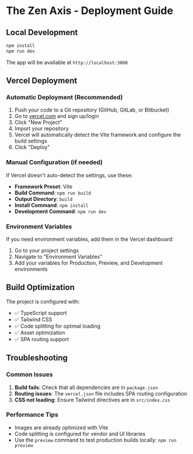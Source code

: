 # The Zen Axis - Deployment Guide

## Local Development

```bash
npm install
npm run dev
```

The app will be available at `http://localhost:3000`

## Vercel Deployment

### Automatic Deployment (Recommended)

1. Push your code to a Git repository (GitHub, GitLab, or Bitbucket)
2. Go to [vercel.com](https://vercel.com) and sign up/login
3. Click "New Project"
4. Import your repository
5. Vercel will automatically detect the Vite framework and configure the build settings
6. Click "Deploy"

### Manual Configuration (if needed)

If Vercel doesn't auto-detect the settings, use these:

- **Framework Preset**: Vite
- **Build Command**: `npm run build`
- **Output Directory**: `build`
- **Install Command**: `npm install`
- **Development Command**: `npm run dev`

### Environment Variables

If you need environment variables, add them in the Vercel dashboard:
1. Go to your project settings
2. Navigate to "Environment Variables"
3. Add your variables for Production, Preview, and Development environments

## Build Optimization

The project is configured with:
- ✅ TypeScript support
- ✅ Tailwind CSS
- ✅ Code splitting for optimal loading
- ✅ Asset optimization
- ✅ SPA routing support

## Troubleshooting

### Common Issues

1. **Build fails**: Check that all dependencies are in `package.json`
2. **Routing issues**: The `vercel.json` file includes SPA routing configuration
3. **CSS not loading**: Ensure Tailwind directives are in `src/index.css`

### Performance Tips

- Images are already optimized with Vite
- Code splitting is configured for vendor and UI libraries
- Use the `preview` command to test production builds locally: `npm run preview`
